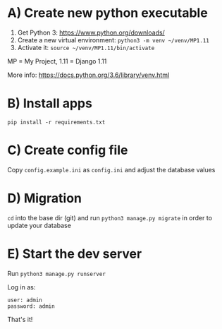 A) Create new python executable
===============================
1. Get Python 3: https://www.python.org/downloads/
2. Create a new virtual environment: `python3 -m venv ~/venv/MP1.11`
3. Activate it: `source ~/venv/MP1.11/bin/activate`

MP = My Project, 1.11 = Django 1.11

More info: https://docs.python.org/3.6/library/venv.html

B) Install apps
===============
`pip install -r requirements.txt`

C) Create config file
=====================
Copy `config.example.ini` as `config.ini` and adjust the database values

D) Migration
============
`cd` into the base dir (git) and run `python3 manage.py migrate` in order to update your database

E) Start the dev server
=======================
Run `python3 manage.py runserver`

Log in as:

    user: admin
    password: admin

That's it!
